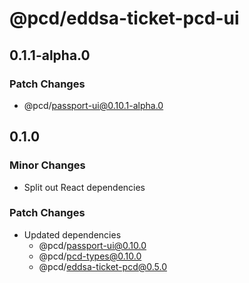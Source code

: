 # @pcd/eddsa-ticket-pcd-ui

## 0.1.1-alpha.0

### Patch Changes

- @pcd/passport-ui@0.10.1-alpha.0

## 0.1.0

### Minor Changes

- Split out React dependencies

### Patch Changes

- Updated dependencies
  - @pcd/passport-ui@0.10.0
  - @pcd/pcd-types@0.10.0
  - @pcd/eddsa-ticket-pcd@0.5.0
